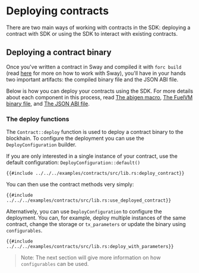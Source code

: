 # Deploying contracts

There are two main ways of working with contracts in the SDK: deploying a contract with SDK or using the SDK to interact with existing contracts.

## Deploying a contract binary

Once you've written a contract in Sway and compiled it with `forc build` (read [here](https://fuellabs.github.io/sway/master/introduction/sway_quickstart.html) for more on how to work with Sway), you'll have in your hands two important artifacts: the compiled binary file and the JSON ABI file.

Below is how you can deploy your contracts using the SDK. For more details about each component in this process, read [The abigen macro](../abigen/the-abigen-macro.md), [The FuelVM binary file](../contracts/the-fuelvm-binary-file.md), and [The JSON ABI file](../abigen/the-json-abi-file.md).

### The deploy functions

The `Contract::deploy` function is used to deploy a contract binary to the blockhain. To configure the deployment you can use the `DeployConfiguration` builder.

If you are only interested in a single instance of your contract, use the default configuration: `DeployConfiguration::default()`

```rust,ignore
{{#include ../../../examples/contracts/src/lib.rs:deploy_contract}}
```

You can then use the contract methods very simply:

```rust,ignore
{{#include ../../../examples/contracts/src/lib.rs:use_deployed_contract}}
```

Alternatively, you can use `DeployConfiguration` to configure the deployment. You can, for example, deploy multiple instances of the same contract, change the storage or `tx_parameters` or update the binary using `configurables`.

```rust,ignore
{{#include ../../../examples/contracts/src/lib.rs:deploy_with_parameters}}
```

> Note: The next section will give more information on how `configurables` can be used.
